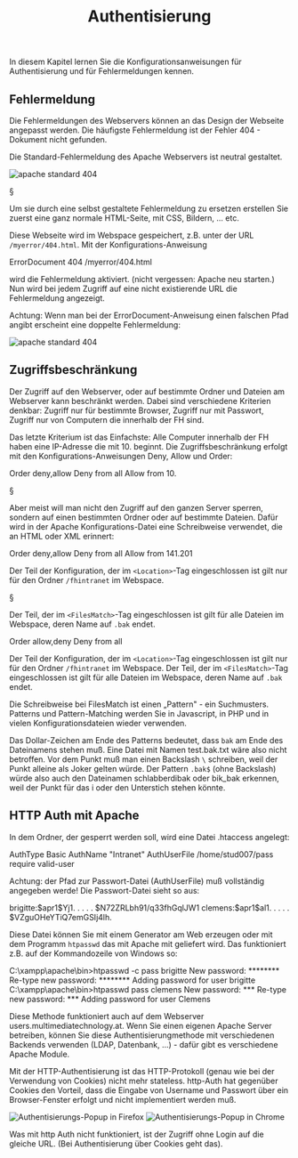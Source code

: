 ﻿---
title: Authentisierung
order: 10
---

In diesem Kapitel lernen Sie die Konfigurationsanweisungen
für Authentisierung und für  Fehlermeldungen kennen.

## Fehlermeldung

Die Fehlermeldungen des Webservers können an das Design der Webseite angepasst werden. Die häufigste Fehlermeldung ist der Fehler 404 - Dokument nicht gefunden.

Die Standard-Fehlermeldung des Apache Webservers ist neutral gestaltet. 

![apache standard 404](/images/apache-404.png)

§

Um sie durch eine selbst gestaltete Fehlermeldung zu ersetzen erstellen Sie zuerst eine ganz normale HTML-Seite, mit CSS, Bildern, ... etc.

Diese Webseite wird im Webspace gespeichert, z.B. unter der URL `/myerror/404.html`. Mit der Konfigurations-Anweisung

<apache>
ErrorDocument 404 /myerror/404.html
</apache>

wird die Fehlermeldung aktiviert. (nicht vergessen: Apache neu starten.)
Nun wird bei jedem Zugriff auf eine nicht existierende URL die Fehlermeldung angezeigt.

Achtung: Wenn man bei der ErrorDocument-Anweisung einen falschen Pfad angibt erscheint eine doppelte Fehlermeldung:

![apache standard 404](/images/apache-404-doppelt.png)


## Zugriffsbeschränkung

Der Zugriff auf den Webserver, oder auf bestimmte Ordner und Dateien am Webserver kann beschränkt werden. Dabei sind verschiedene Kriterien denkbar: Zugriff nur für bestimmte Browser, Zugriff nur mit Passwort, Zugriff nur von Computern die innerhalb der FH sind.

Das letzte Kriterium ist das Einfachste:  Alle Computer innerhalb der FH haben eine IP-Adresse die mit 10. beginnt. Die Zugriffsbeschränkung erfolgt mit den Konfigurations-Anweisungen Deny, Allow und Order:

<apache>
Order deny,allow
Deny from all
Allow from 10.
</apache>

§

Aber meist will man nicht den Zugriff auf den ganzen Server sperren, sondern auf einen bestimmten Ordner oder auf bestimmte Dateien. Dafür wird in der Apache Konfigurations-Datei eine Schreibweise verwendet, die an HTML oder XML erinnert:

<apache>
  <Location /fhintranet>
    Order deny,allow
    Deny from all
    Allow from 141.201
  </Location>
</apache>

Der Teil der Konfiguration, der im `<Location>`-Tag eingeschlossen ist gilt nur für den Ordner `/fhintranet` im Webspace. 

§

Der Teil, der im `<FilesMatch>`-Tag eingeschlossen ist gilt für alle Dateien im Webspace, deren Name auf `.bak` endet.

<apache>
  <FilesMatch \.bak$>
    Order allow,deny
    Deny from all
  </FilesMatch>
</apache>


Der Teil der Konfiguration, der im `<Location>`-Tag eingeschlossen ist gilt nur für den Ordner `/fhintranet` im Webspace. Der Teil, der im `<FilesMatch>`-Tag eingeschlossen ist gilt für alle Dateien im Webspace, deren Name auf `.bak` endet.


Die Schreibweise bei FilesMatch ist einen „Pattern" - ein Suchmusters. Patterns und Pattern-Matching werden Sie in Javascript, in PHP und in vielen Konfigurationsdateien wieder verwenden.

Das Dollar-Zeichen am Ende des Patterns bedeutet, dass `bak` am Ende des Dateinamens stehen muß. Eine Datei mit Namen test.bak.txt wäre also nicht betroffen. Vor dem Punkt muß man einen Backslash `\` schreiben, weil der Punkt alleine als Joker gelten würde. Der Pattern `.bak$` (ohne Backslash) würde also auch den Dateinamen schlabberdibak oder bik_bak erkennen, weil der Punkt für das i oder den Unterstich stehen könnte.

## HTTP Auth mit Apache


In dem Ordner, der gesperrt werden soll, wird eine Datei .htaccess angelegt:


<apache>
  AuthType Basic
  AuthName "Intranet"
  AuthUserFile /home/stud007/pass
  require valid-user
</apache>


  Achtung: der Pfad zur Passwort-Datei (AuthUserFile) muß vollständig angegeben werde! Die Passwort-Datei sieht so aus:


<apache>
  brigitte:$apr1$Yj1. . . . . $N72ZRLbh91/q33fhGqlJW1
  clemens:$apr1$al1. . . . . $VZguOHeYTiQ7emGSIj4lh. 
</apache>


Diese Datei können Sie mit einem Generator am Web erzeugen oder mit dem Programm `htpasswd` das mit Apache mit geliefert wird. Das funktioniert z.B. auf der Kommandozeile von Windows so:


<apache>
  C:\xampp\apache\bin>htpasswd -c pass brigitte
  New password: ********
  Re-type new password: ********
  Adding password for user brigitte
  C:\xampp\apache\bin>htpasswd pass clemens
  New password: ***
  Re-type new password: ***
  Adding password for user Clemens
</apache>

Diese Methode funktioniert auch auf dem Webserver users.multimediatechnology.at. Wenn Sie einen eigenen Apache Server betreiben, können Sie diese Authentisierungmethode mit verschiedenen Backends verwenden (LDAP, Datenbank, ...) - dafür gibt es verschiedene Apache Module. 

Mit der HTTP-Authentisierung ist das HTTP-Protokoll (genau wie bei der Verwendung von Cookies) nicht mehr stateless. http-Auth hat gegenüber Cookies den Vorteil, dass die Eingabe von Username und Passwort über ein Browser-Fenster erfolgt und nicht implementiert werden muß. 

![Authentisierungs-Popup in Firefox](/images/firefox-auth.png)
![Authentisierungs-Popup in Chrome](/images/chrome-auth.png)


Was mit http Auth nicht funktioniert, ist der Zugriff ohne Login auf die gleiche URL. (Bei Authentisierung über Cookies geht das).



